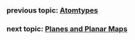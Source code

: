 ### previous topic: [Atomtypes](docs/Atomtypes.md)

### next topic: [Planes and Planar Maps](docs/Planes.md)

